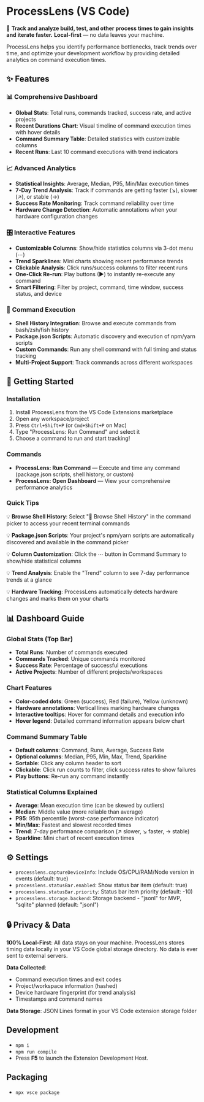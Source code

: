 # ProcessLens (VS Code)

🚀 **Track and analyze build, test, and other process times to gain insights and iterate faster.** **Local-first** — no data leaves your machine.

ProcessLens helps you identify performance bottlenecks, track trends over time, and optimize your development workflow by providing detailed analytics on command execution times.

## ✨ Features

### 📊 **Comprehensive Dashboard**

- **Global Stats**: Total runs, commands tracked, success rate, and active projects
- **Recent Durations Chart**: Visual timeline of command execution times with hover details
- **Command Summary Table**: Detailed statistics with customizable columns
- **Recent Runs**: Last 10 command executions with trend indicators

### 📈 **Advanced Analytics**

- **Statistical Insights**: Average, Median, P95, Min/Max execution times
- **7-Day Trend Analysis**: Track if commands are getting faster (↘), slower (↗), or stable (→)
- **Success Rate Monitoring**: Track command reliability over time
- **Hardware Change Detection**: Automatic annotations when your hardware configuration changes

### 🎛️ **Interactive Features**

- **Customizable Columns**: Show/hide statistics columns via 3-dot menu (⋯)
- **Trend Sparklines**: Mini charts showing recent performance trends
- **Clickable Analysis**: Click runs/success columns to filter recent runs
- **One-Click Re-run**: Play buttons (▶) to instantly re-execute any command
- **Smart Filtering**: Filter by project, command, time window, success status, and device

### 🔧 **Command Execution**

- **Shell History Integration**: Browse and execute commands from bash/zsh/fish history
- **Package.json Scripts**: Automatic discovery and execution of npm/yarn scripts
- **Custom Commands**: Run any shell command with full timing and status tracking
- **Multi-Project Support**: Track commands across different workspaces

## 🚀 Getting Started

### Installation

1. Install ProcessLens from the VS Code Extensions marketplace
2. Open any workspace/project
3. Press `Ctrl+Shift+P` (or `Cmd+Shift+P` on Mac)
4. Type "ProcessLens: Run Command" and select it
5. Choose a command to run and start tracking!

### Commands

- **ProcessLens: Run Command** — Execute and time any command (package.json scripts, shell history, or custom)
- **ProcessLens: Open Dashboard** — View your comprehensive performance analytics

### Quick Tips

💡 **Browse Shell History**: Select "📜 Browse Shell History" in the command picker to access your recent terminal commands

💡 **Package.json Scripts**: Your project's npm/yarn scripts are automatically discovered and available in the command picker

💡 **Column Customization**: Click the ⋯ button in Command Summary to show/hide statistical columns

💡 **Trend Analysis**: Enable the "Trend" column to see 7-day performance trends at a glance

💡 **Hardware Tracking**: ProcessLens automatically detects hardware changes and marks them on your charts

## 📊 Dashboard Guide

### Global Stats (Top Bar)

- **Total Runs**: Number of commands executed
- **Commands Tracked**: Unique commands monitored
- **Success Rate**: Percentage of successful executions
- **Active Projects**: Number of different projects/workspaces

### Chart Features

- **Color-coded dots**: Green (success), Red (failure), Yellow (unknown)
- **Hardware annotations**: Vertical lines marking hardware changes
- **Interactive tooltips**: Hover for command details and execution info
- **Hover legend**: Detailed command information appears below chart

### Command Summary Table

- **Default columns**: Command, Runs, Average, Success Rate
- **Optional columns**: Median, P95, Min, Max, Trend, Sparkline
- **Sortable**: Click any column header to sort
- **Clickable**: Click run counts to filter, click success rates to show failures
- **Play buttons**: Re-run any command instantly

### Statistical Columns Explained

- **Average**: Mean execution time (can be skewed by outliers)
- **Median**: Middle value (more reliable than average)
- **P95**: 95th percentile (worst-case performance indicator)
- **Min/Max**: Fastest and slowest recorded times
- **Trend**: 7-day performance comparison (↗ slower, ↘ faster, → stable)
- **Sparkline**: Mini chart of recent execution times

## ⚙️ Settings

- `processlens.captureDeviceInfo`: Include OS/CPU/RAM/Node version in events (default: true)
- `processlens.statusBar.enabled`: Show status bar item (default: true)
- `processlens.statusBar.priority`: Status bar item priority (default: -10)
- `processlens.storage.backend`: Storage backend - "jsonl" for MVP, "sqlite" planned (default: "jsonl")

## 🔒 Privacy & Data

**100% Local-First**: All data stays on your machine. ProcessLens stores timing data locally in your VS Code global storage directory. No data is ever sent to external servers.

**Data Collected**:

- Command execution times and exit codes
- Project/workspace information (hashed)
- Device hardware fingerprint (for trend analysis)
- Timestamps and command names

**Data Storage**: JSON Lines format in your VS Code extension storage folder

## Development

- `npm i`
- `npm run compile`
- Press **F5** to launch the Extension Development Host.

## Packaging

- `npx vsce package`
